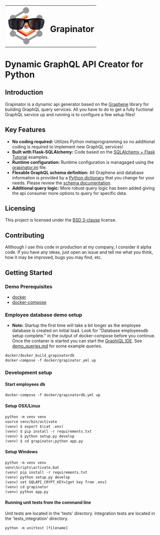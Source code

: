 <table border="0">
<tr>
<td><img src="GraphinatorLogoTrans.png"></td><td><h1>Grapinator</h1></td>
<tr>
</table>

# Dynamic GraphQL API Creator for Python

## Introduction
Grapinator is a dynamic api generator based on the [Graphene](http://graphene-python.org) library for building GraphQL query services.  All you have to do to get a fully fuctional GraphQL service up and running is to configure a few setup files!  

## Key Features
- **No coding required:** Utilizes Python metaprogramming so no additional coding is required to implement new GraphQL services!
- **Built with Flask-SQLAlchemy:** Code based on the [SQLAlchemy + Flask Tutorial](http://docs.graphene-python.org/projects/sqlalchemy/en/latest/tutorial/) examples.
- **Runtime configuration:** Runtime configuration is managaged using the [grapinator.ini](grapinator/resources/grapinator.ini) file. 
- **Flexable GraphQL schema definition:** All Graphene and database information is provided by a [Python dictionary](grapinator/resources/schema.dct) that you change for your needs. Please review the [schema documentation](docs/schema_docs.md).
- **Additional query logic:** More robust query logic has been added giving the api consumer more options to query for specific data.

## Licensing
This project is licensed under the [BSD 3-clause](License.txt) license.

## Contributing
Allthough I use this code in production at my company, I consider it alpha code.  If you have any ideas, just open an issue and tell me what you think, how it may be improved, bugs you may find, etc.

## Getting Started

### Demo Prerequisites
- [docker](https://docs.docker.com/install/)
- [docker-compose](https://docs.docker.com/compose/install/) 

### Employee database demo setup
- **Note:** Startup the first time will take a bit longer as the employee database is created on initial load.  Look for "Database employeesdb setup complete." in the output of docker-compose before you continue.  Once the contaner is started you can start the [GraphiQL IDE](https://localhost:8443/employees/gql).  See [demo_queries.md](docs/demo_queries.md) for some example queries.
```
docker/docker_build_grapinatordb
docker-compose -f docker/grapinator.yml up
```

### Development setup

#### Start employees db
```
docker-compose -f docker/grapinatordb.yml up
```

#### Setup OSX/Linux
```
python -m venv venv
source venv/bin/activate
(venv) $ export $(cat .env)
(venv) $ pip install -r requirements.txt
(venv) $ python setup.py develop
(venv) $ cd grapinator;python app.py
```

#### Setup Windows
```
python -m venv venv
venv\Scripts\activate.bat
(venv) pip install -r requirements.txt
(venv) python setup.py develop
(venv) set GQLAPI_CRYPT_KEY=[get key from .env]
(venv) cd grapinator
(venv) python app.py
```

#### Running unit tests from the command line
Unit tests are located in the 'tests' directory.
Integration tests are located in the 'tests_integration' directory.
```
python -m unittest [filename]
```
